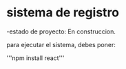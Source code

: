 <h1>sistema de registro</h1>

-estado de proyecto: En construccion.

para ejecutar el sistema, debes poner:

'''npm install react'''
